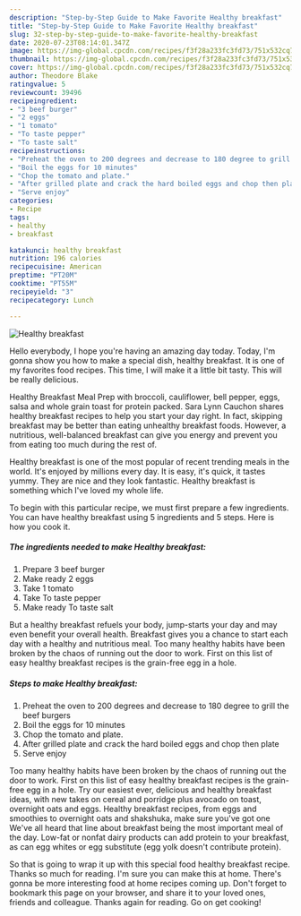 ```yaml
---
description: "Step-by-Step Guide to Make Favorite Healthy breakfast"
title: "Step-by-Step Guide to Make Favorite Healthy breakfast"
slug: 32-step-by-step-guide-to-make-favorite-healthy-breakfast
date: 2020-07-23T08:14:01.347Z
image: https://img-global.cpcdn.com/recipes/f3f28a233fc3fd73/751x532cq70/healthy-breakfast-recipe-main-photo.jpg
thumbnail: https://img-global.cpcdn.com/recipes/f3f28a233fc3fd73/751x532cq70/healthy-breakfast-recipe-main-photo.jpg
cover: https://img-global.cpcdn.com/recipes/f3f28a233fc3fd73/751x532cq70/healthy-breakfast-recipe-main-photo.jpg
author: Theodore Blake
ratingvalue: 5
reviewcount: 39496
recipeingredient:
- "3 beef burger"
- "2 eggs"
- "1 tomato"
- "To taste pepper"
- "To taste salt"
recipeinstructions:
- "Preheat the oven to 200 degrees and decrease to 180 degree to grill the beef burgers"
- "Boil the eggs for 10 minutes"
- "Chop the tomato and plate."
- "After grilled plate and crack the hard boiled eggs and chop then plate"
- "Serve enjoy"
categories:
- Recipe
tags:
- healthy
- breakfast

katakunci: healthy breakfast 
nutrition: 196 calories
recipecuisine: American
preptime: "PT20M"
cooktime: "PT55M"
recipeyield: "3"
recipecategory: Lunch

---
```



![Healthy breakfast](https://img-global.cpcdn.com/recipes/f3f28a233fc3fd73/751x532cq70/healthy-breakfast-recipe-main-photo.jpg)

Hello everybody, I hope you're having an amazing day today. Today, I'm gonna show you how to make a special dish, healthy breakfast. It is one of my favorites food recipes. This time, I will make it a little bit tasty. This will be really delicious.

Healthy Breakfast Meal Prep with broccoli, cauliflower, bell pepper, eggs, salsa and whole grain toast for protein packed. Sara Lynn Cauchon shares healthy breakfast recipes to help you start your day right. In fact, skipping breakfast may be better than eating unhealthy breakfast foods. However, a nutritious, well-balanced breakfast can give you energy and prevent you from eating too much during the rest of.

Healthy breakfast is one of the most popular of recent trending meals in the world. It's enjoyed by millions every day. It is easy, it's quick, it tastes yummy. They are nice and they look fantastic. Healthy breakfast is something which I've loved my whole life.


To begin with this particular recipe, we must first prepare a few ingredients. You can have healthy breakfast using 5 ingredients and 5 steps. Here is how you cook it.

<!--inarticleads1-->

##### The ingredients needed to make Healthy breakfast:

1. Prepare 3 beef burger
1. Make ready 2 eggs
1. Take 1 tomato
1. Take To taste pepper
1. Make ready To taste salt


But a healthy breakfast refuels your body, jump-starts your day and may even benefit your overall health. Breakfast gives you a chance to start each day with a healthy and nutritious meal. Too many healthy habits have been broken by the chaos of running out the door to work. First on this list of easy healthy breakfast recipes is the grain-free egg in a hole. 

<!--inarticleads2-->

##### Steps to make Healthy breakfast:

1. Preheat the oven to 200 degrees and decrease to 180 degree to grill the beef burgers
1. Boil the eggs for 10 minutes
1. Chop the tomato and plate.
1. After grilled plate and crack the hard boiled eggs and chop then plate
1. Serve enjoy


Too many healthy habits have been broken by the chaos of running out the door to work. First on this list of easy healthy breakfast recipes is the grain-free egg in a hole. Try our easiest ever, delicious and healthy breakfast ideas, with new takes on cereal and porridge plus avocado on toast, overnight oats and eggs. Healthy breakfast recipes, from eggs and smoothies to overnight oats and shakshuka, make sure you&#39;ve got one We&#39;ve all heard that line about breakfast being the most important meal of the day. Low-fat or nonfat dairy products can add protein to your breakfast, as can egg whites or egg substitute (egg yolk doesn&#39;t contribute protein). 

So that is going to wrap it up with this special food healthy breakfast recipe. Thanks so much for reading. I'm sure you can make this at home. There's gonna be more interesting food at home recipes coming up. Don't forget to bookmark this page on your browser, and share it to your loved ones, friends and colleague. Thanks again for reading. Go on get cooking!
